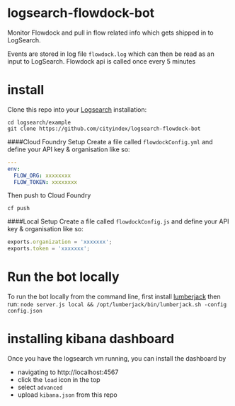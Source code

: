 
logsearch-flowdock-bot
======================

Monitor Flowdock and pull in flow related info which gets shipped in to LogSearch.

Events are stored in log file `flowdock.log` which can then be read as an input
to LogSearch. Flowdock api is called once every 5 minutes


install
=======
Clone this repo into your [Logsearch](https://github.com/cityindex/logsearch) 
installation:
```
cd logsearch/example
git clone https://github.com/cityindex/logsearch-flowdock-bot
```

####Cloud Foundry Setup
Create a file called `flowdockConfig.yml` and define your API key & organisation
like so:
```yaml
---
env:
  FLOW_ORG: xxxxxxxx
  FLOW_TOKEN: xxxxxxxx
```
Then push to Cloud Foundry
```
cf push
```

####Local Setup
Create a file called `flowdockConfig.js` and define your API key & organisation
like so:
```js
exports.organization = 'xxxxxxx';
exports.token = 'xxxxxxx';
```


Run the bot locally
===================
To run the bot locally from the command line, first install [lumberjack](https://github.com/jordansissel/lumberjack) then run:
`node server.js local && /opt/lumberjack/bin/lumberjack.sh -config config.json`


installing kibana dashboard
===========================
Once you have the logsearch vm running, you can install the dashboard by
 - navigating to http://localhost:4567 
 - click the `load` icon in the top
 - select `advanced`
 - upload `kibana.json` from this repo
